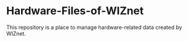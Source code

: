 # Hardware-Files-of-WIZnet
This repository is a place to manage hardware-related data created by WIZnet.
